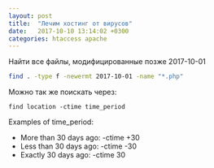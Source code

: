 ```yaml
---
layout: post
title:  "Лечим хостинг от вирусов"
date:   2017-10-10 13:14:02 +0300
categories: htaccess apache
---
```


Найти все файлы, модифицированные позже 2017-10-01

```bash
find . -type f -newermt 2017-10-01 -name "*.php"
```

Можно так же поискать через:

`find location -ctime time_period`

Examples of time_period:

- More than 30 days ago: -ctime +30
- Less than 30 days ago: -ctime -30
- Exactly 30 days ago: -ctime 30

